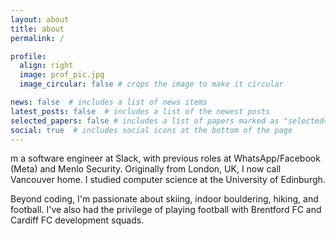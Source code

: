```yaml
---
layout: about
title: about
permalink: /

profile:
  align: right
  image: prof_pic.jpg
  image_circular: false # crops the image to make it circular

news: false  # includes a list of news items
latest_posts: false  # includes a list of the newest posts
selected_papers: false # includes a list of papers marked as "selected={true}"
social: true  # includes social icons at the bottom of the page
---
```


m a software engineer at Slack, with previous roles at WhatsApp/Facebook (Meta) and Menlo Security. Originally from London, UK, I now call Vancouver home. I studied computer science at the University of Edinburgh.

Beyond coding, I'm passionate about skiing, indoor bouldering, hiking, and football. I've also had the privilege of playing football with Brentford FC and Cardiff FC development squads.